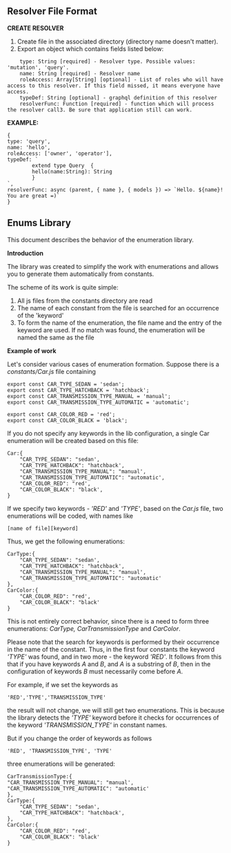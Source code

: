 ## Resolver File Format

**CREATE RESOLVER**
1. Create file in the associated directory (directory name doesn't matter).
2. Export an object which contains fields listed below:
```angular2html
	type: String [required] - Resolver type. Possible values: 'mutation', 'query'.
	name: String [required] - Resolver name
	roleAccess: Array[String] [optional] - List of roles who will have access to this resolver. If this field missed, it means everyone have access.
	typeDef: String [optional] - graphql definition of this resolver
	resolverFunc: Function [required] - function which will process the resolver call3. Be sure that application still can work.
```
        
**EXAMPLE:**
```angular2html
{
type: 'query',
name: 'hello',
roleAccess: ['owner', 'operator'],
typeDef: `
		extend type Query  {
	   	hello(name:String): String
	 	}
`,
resolverFunc: async (parent, { name }, { models }) => `Hello. ${name}! You are great =)`
}
```

## Enums Library

This document describes the behavior of the enumeration library.

**Introduction**

The library was created to simplify the work with enumerations and allows you to generate them automatically from constants.

The scheme of its work is quite simple:

1. All js files from the constants directory are read
2. The name of each constant from the file is searched for an occurrence of the 'keyword'
3. To form the name of the enumeration, the file name and the entry of the keyword are used. If no match was found, the enumeration will be named the same as the file

**Example of work**

Let's consider various cases of enumeration formation.
Suppose there is a *constants/Car.js* file containing
```angular2html
export const CAR_TYPE_SEDAN = 'sedan';
export const CAR_TYPE_HATCHBACK = 'hatchback';
export const CAR_TRANSMISSION_TYPE_MANUAL = 'manual';
export const CAR_TRANSMISSION_TYPE_AUTOMATIC = 'automatic';

export const CAR_COLOR_RED = 'red';
export const CAR_COLOR_BLACK = 'black';
```
If you do not specify any keywords in the lib configuration, a single Car enumeration will be created based on this file:
```angular2html
Car:{
    "CAR_TYPE_SEDAN": "sedan',
    "CAR_TYPE_HATCHBACK": "hatchback',
    "CAR_TRANSMISSION_TYPE_MANUAL": "manual',
    "CAR_TRANSMISSION_TYPE_AUTOMATIC": "automatic',
    "CAR_COLOR_RED": "red',
    "CAR_COLOR_BLACK": "black',
}
```
If we specify two keywords - *'RED'* and *'TYPE'*, based on the *Car.js* file, two enumerations will be coded, with names like
```angular2html
[name of file][keyword]
```
Thus, we get the following enumerations:
```angular2html
CarType:{
    "CAR_TYPE_SEDAN": "sedan',
    "CAR_TYPE_HATCHBACK": "hatchback',
    "CAR_TRANSMISSION_TYPE_MANUAL": "manual',
    "CAR_TRANSMISSION_TYPE_AUTOMATIC": "automatic'
},
CarColor:{
    "CAR_COLOR_RED": "red',
    "CAR_COLOR_BLACK": "black'
}
```
This is not entirely correct behavior, since there is a need to form three enumerations:
*CarType, CarTransmissionType* and *CarColor*.

Please note that the search for keywords is performed by their occurrence in the name of the constant.
Thus, in the first four constants the keyword *'TYPE'* was found, and in two more - the keyword *'RED'*.
It follows from this that if you have keywords *A* and *B*, and *A* is a substring of *B*, then in the configuration of keywords *B* must necessarily come before *A*.

For example, if we set the keywords as
```angular2html
'RED','TYPE','TRANSMISSION_TYPE'
```
the result will not change, we will still get two enumerations.
This is because the library detects the *'TYPE'* keyword before it checks for occurrences of the keyword *'TRANSMISSION_TYPE'* in constant names.

But if you change the order of keywords as follows
```angular2html
'RED', 'TRANSMISSION_TYPE', 'TYPE'
```
three enumerations will be generated:
```angular2html
CarTransmissionType:{
"CAR_TRANSMISSION_TYPE_MANUAL": "manual',
"CAR_TRANSMISSION_TYPE_AUTOMATIC": "automatic'
},
CarType:{
    "CAR_TYPE_SEDAN": "sedan',
    "CAR_TYPE_HATCHBACK": "hatchback',
},
CarColor:{
    "CAR_COLOR_RED": "red',
    "CAR_COLOR_BLACK": "black'
}
```
